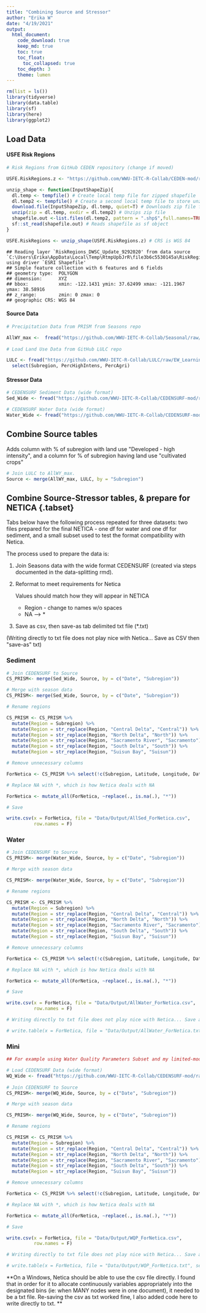 ```yaml
---
title: "Combining Source and Stressor"
author: "Erika W"
date: "4/19/2021"
output:
  html_document:
    code_download: true
    keep_md: true
    toc: true
    toc_float:
      toc_collapsed: true
    toc_depth: 3
    theme: lumen
---
```





```r
rm(list = ls())
library(tidyverse)
library(data.table)
library(sf)
library(here)
library(ggplot2)
```

## Load Data

#### USFE Risk Regions

```r
# Risk Regions from GitHub CEDEN repository (change if moved)

USFE.RiskRegions.z <- "https://github.com/WWU-IETC-R-Collab/CEDEN-mod/raw/main/Data/USFE_RiskRegions_9292020.zip"

unzip_shape <- function(InputShapeZip){
  dl.temp <- tempfile() # Create local temp file for zipped shapefile
  dl.temp2 <- tempfile() # Create a second local temp file to store unzipped shapefile
  download.file(InputShapeZip, dl.temp, quiet=T) # Downloads zip file from InputShape
  unzip(zip = dl.temp, exdir = dl.temp2) # Unzips zip file
  shapefile.out <-list.files(dl.temp2, pattern = ".shp$",full.names=TRUE) # stores file path of files with .shp ext in dl.temp2
  sf::st_read(shapefile.out) # Reads shapefile as sf object
}

USFE.RiskRegions <- unzip_shape(USFE.RiskRegions.z) # CRS is WGS 84
```

```
## Reading layer `RiskRegions_DWSC_Update_9292020' from data source `C:\Users\Erika\AppData\Local\Temp\RtmpUpbJrR\file3b6c5530145a\RiskRegions_DWSC_Update_9292020.shp' using driver `ESRI Shapefile'
## Simple feature collection with 6 features and 6 fields
## geometry type:  POLYGON
## dimension:      XYZ
## bbox:           xmin: -122.1431 ymin: 37.62499 xmax: -121.1967 ymax: 38.58916
## z_range:        zmin: 0 zmax: 0
## geographic CRS: WGS 84
```

#### Source Data

```r
# Precipitation Data from PRISM from Seasons repo

AllWY_max <-  fread("https://github.com/WWU-IETC-R-Collab/Seasonal/raw/master/Data/Output/USFE_Precip.csv")
  
# Load Land Use Data from GitHub LULC repo

LULC <- fread("https://github.com/WWU-IETC-R-Collab/LULC/raw/EW_Learning/Output/NLCD_LULC.csv") %>%
  select(Subregion, PercHighIntens, PercAgri)
```

#### Stressor Data


```r
# CEDENSURF Sediment Data (wide format)
Sed_Wide <- fread("https://github.com/WWU-IETC-R-Collab/CEDENSURF-mod/raw/main/Data/Output/Allsed.Wide.csv") 

# CEDENSURF Water Data (wide format)
Water_Wide <- fread("https://github.com/WWU-IETC-R-Collab/CEDENSURF-mod/raw/main/Data/Output/Allwater.Wide.csv")
```

## Combine Source tables

Adds column with % of subregion with land use "Developed - high intensity", and a column for % of subregion having land use "cultivated crops" 


```r
# Join LULC to AllWY_max.
Source <- merge(AllWY_max, LULC, by = "Subregion")
```

## Combine Source-Stressor tables, & prepare for NETICA {.tabset}

Tabs below have the following process repeated for three datasets: two files prepared for the final NETICA - one df for water and one df for sediment, and a small subset used to test the format compatibility with Netica.

The process used to prepare the data is:

1. Join Seasons data with the wide format CEDENSURF (created via steps documented in the data-splitting rmd). 

2. Reformat to meet requirements for Netica

    Values should match how they will appear in NETICA
    
    * Region - change to names w/o spaces
    * NA --> *

3. Save as csv, then save-as tab delimited txt file (*.txt)

(Writing directly to txt file does not play nice with Netica... Save as CSV then "save-as" txt)

### Sediment


```r
# Join CEDENSURF to Source
CS_PRISM<- merge(Sed_Wide, Source, by = c("Date", "Subregion"))
```


```r
# Merge with season data
CS_PRISM<- merge(Sed_Wide, Source, by = c("Date", "Subregion"))

# Rename regions

CS_PRISM <- CS_PRISM %>% 
  mutate(Region = Subregion) %>%
  mutate(Region = str_replace(Region, "Central Delta", "Central")) %>%
  mutate(Region = str_replace(Region, "North Delta", "North")) %>%
  mutate(Region = str_replace(Region, "Sacramento River", "Sacramento")) %>%
  mutate(Region = str_replace(Region, "South Delta", "South")) %>%
  mutate(Region = str_replace(Region, "Suisun Bay", "Suisun"))

# Remove unnecessary columns

ForNetica <- CS_PRISM %>% select(!c(Subregion, Latitude, Longitude, Date, WaterYear,d14_precipavg))

# Replace NA with *, which is how Netica deals with NA

ForNetica <- mutate_all(ForNetica, ~replace(., is.na(.), "*"))

# Save

write.csv(x = ForNetica, file = "Data/Output/AllSed_ForNetica.csv", 
          row.names = F)
```

### Water 

```r
# Join CEDENSURF to Source
CS_PRISM<- merge(Water_Wide, Source, by = c("Date", "Subregion"))
```


```r
# Merge with season data

CS_PRISM<- merge(Water_Wide, Source, by = c("Date", "Subregion"))

# Rename regions

CS_PRISM <- CS_PRISM %>% 
  mutate(Region = Subregion) %>%
  mutate(Region = str_replace(Region, "Central Delta", "Central")) %>%
  mutate(Region = str_replace(Region, "North Delta", "North")) %>%
  mutate(Region = str_replace(Region, "Sacramento River", "Sacramento")) %>%
  mutate(Region = str_replace(Region, "South Delta", "South")) %>%
  mutate(Region = str_replace(Region, "Suisun Bay", "Suisun"))

# Remove unnecessary columns

ForNetica <- CS_PRISM %>% select(!c(Subregion, Latitude, Longitude, Date, WaterYear, d14_precipavg))

# Replace NA with *, which is how Netica deals with NA

ForNetica <- mutate_all(ForNetica, ~replace(., is.na(.), "*"))

# Save

write.csv(x = ForNetica, file = "Data/Output/AllWater_ForNetica.csv", 
          row.names = F)

# Writing directly to txt file does not play nice with Netica... Save as CSV then "save-as" txt

# write.table(x = ForNetica, file = "Data/Output/AllWater_ForNetica.txt", sep = "")
```

### Mini 

```r
## For example using Water Quality Parameters Subset and my limited-mode netica, I used just the WQP.Wide.water dataset:

# Load CEDENSURF Data (wide format)
WQ_Wide <- fread("https://github.com/WWU-IETC-R-Collab/CEDENSURF-mod/raw/main/Data/Output/WideSubsets/WQP.Wide.water.csv") 
    
# Join CEDENSURF to Source
CS_PRISM<- merge(WQ_Wide, Source, by = c("Date", "Subregion"))
```


```r
# Merge with season data

CS_PRISM<- merge(WQ_Wide, Source, by = c("Date", "Subregion"))

# Rename regions

CS_PRISM <- CS_PRISM %>% 
  mutate(Region = Subregion) %>%
  mutate(Region = str_replace(Region, "Central Delta", "Central")) %>%
  mutate(Region = str_replace(Region, "North Delta", "North")) %>%
  mutate(Region = str_replace(Region, "Sacramento River", "Sacramento")) %>%
  mutate(Region = str_replace(Region, "South Delta", "South")) %>%
  mutate(Region = str_replace(Region, "Suisun Bay", "Suisun"))

# Remove unnecessary columns

ForNetica <- CS_PRISM %>% select(!c(Subregion, Latitude, Longitude, Date, WaterYear, max_precip, d14_precipavg))

# Replace NA with *, which is how Netica deals with NA

ForNetica <- mutate_all(ForNetica, ~replace(., is.na(.), "*"))

# Save

write.csv(x = ForNetica, file = "Data/Output/WQP_ForNetica.csv", 
          row.names = F)

# Writing directly to txt file does not play nice with Netica... Save as CSV then "save-as" txt

# write.table(x = ForNetica, file = "Data/Output/WQP_ForNetica.txt", sep = "")
```

**On a Windows, Netica should be able to use the csv file directly. I found that in order for it to allocate continuously variables appropriately into the designated bins (ie: when MANY nodes were in one document), it needed to be a txt file. Re-saving the csv as txt worked fine, I also added code here to write directly to txt. **
